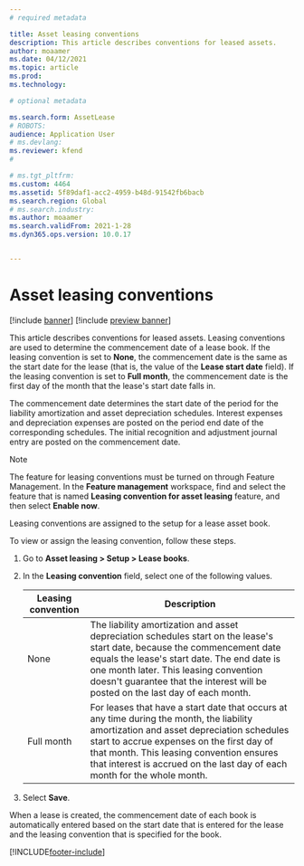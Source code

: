 ```yaml
---
# required metadata

title: Asset leasing conventions
description: This article describes conventions for leased assets.
author: moaamer
ms.date: 04/12/2021
ms.topic: article
ms.prod: 
ms.technology: 

# optional metadata

ms.search.form: AssetLease
# ROBOTS: 
audience: Application User
# ms.devlang: 
ms.reviewer: kfend
# 

# ms.tgt_pltfrm: 
ms.custom: 4464
ms.assetid: 5f89daf1-acc2-4959-b48d-91542fb6bacb
ms.search.region: Global
# ms.search.industry: 
ms.author: moaamer
ms.search.validFrom: 2021-1-28
ms.dyn365.ops.version: 10.0.17


---
```


# Asset leasing conventions

[!include [banner](../includes/banner.md)]
[!include [preview banner](../includes/preview-banner.md)]

This article describes conventions for leased assets. Leasing conventions are used to determine the commencement date of a lease book. If the leasing convention is set to **None**, the commencement date is the same as the start date for the lease (that is, the value of the **Lease start date** field). If the leasing convention is set to **Full month**, the commencement date is the first day of the month that the lease's start date falls in.

The commencement date determines the start date of the period for the liability amortization and asset depreciation schedules. Interest expenses and depreciation expenses are posted on the period end date of the corresponding schedules. The initial recognition and adjustment journal entry are posted on the commencement date.

> [!NOTE]
> The feature for leasing conventions must be turned on through Feature Management. In the **Feature management** workspace, find and select the feature that is named **Leasing convention for asset leasing** feature, and then select **Enable now**.

Leasing conventions are assigned to the setup for a lease asset book.

To view or assign the leasing convention, follow these steps.

1. Go to **Asset leasing \> Setup \> Lease books**.
2. In the **Leasing convention** field, select one of the following values.

    | Leasing convention | Description |
    |--------------------|-------------|
    | None               | The liability amortization and asset depreciation schedules start on the lease's start date, because the commencement date equals the lease's start date. The end date is one month later. This leasing convention doesn't guarantee that the interest will be posted on the last day of each month. |
    | Full month         | For leases that have a start date that occurs at any time during the month, the liability amortization and asset depreciation schedules start to accrue expenses on the first day of that month. This leasing convention ensures that interest is accrued on the last day of each month for the whole month. |

3. Select **Save**.

When a lease is created, the commencement date of each book is automatically entered based on the start date that is entered for the lease and the leasing convention that is specified for the book.


[!INCLUDE[footer-include](../../includes/footer-banner.md)]
